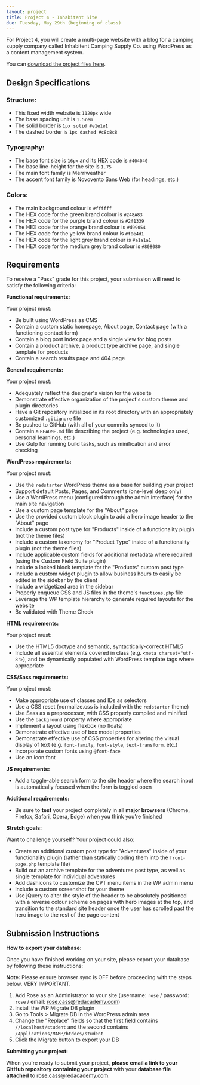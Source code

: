 ```yaml
---
layout: project
title: Project 4 - Inhabitent Site
due: Tuesday, May 29th (beginning of class)
---
```


For Project 4, you will create a multi-page website with a blog for a camping supply company called Inhabitent Camping Supply Co. using WordPress as a content management system.

You can [download the project files here](https://s3-us-west-2.amazonaws.com/red-wdp/project-files/project-04.zip).

## Design Specifications

### Structure:

* This fixed width website is `1120px` wide
* The base spacing unit is `1.5rem`
* The solid border is `1px solid #e1e1e1`
* The dashed border is `1px dashed #c8c8c8`

### Typography:

* The base font size is `16px` and its HEX code is `#404040`
* The base line-height for the site is `1.75`
* The main font family is Merriweather
* The accent font family is Novovento Sans Web (for headings, etc.)

### Colors:

* The main background colour is `#ffffff`
* The HEX code for the green brand colour is `#248A83`
* The HEX code for the purple brand colour is `#2f1339`
* The HEX code for the orange brand colour is `#d99054`
* The HEX code for the yellow brand colour is `#f0e4d1`
* The HEX code for the light grey brand colour is `#a1a1a1`
* The HEX code for the medium grey brand colour is `#808080`

## Requirements

To receive a "Pass" grade for this project, your submission will need to satisfy the following criteria:

**Functional requirements:**

Your project must:

* Be built using WordPress as CMS
* Contain a custom static homepage, About page, Contact page (with a functioning contact form)
* Contain a blog post index page and a single view for blog posts
* Contain a product archive, a product type archive page, and single template for products
* Contain a search results page and 404 page

**General requirements:**

Your project must:

* Adequately reflect the designer's vision for the website
* Demonstrate effective organization of the project's custom theme and plugin directories
* Have a Git repository initialized in its root directory with an appropriately customized `.gitignore` file
* Be pushed to GitHub (with all of your commits synced to it)
* Contain a `README.md` file describing the project (e.g. technologies used, personal learnings, etc.)
* Use Gulp for running build tasks, such as minification and error checking

**WordPress requirements:**

Your project must:

* Use the `redstarter` WordPress theme as a base for building your project
* Support default Posts, Pages, and Comments (one-level deep only)
* Use a WordPress menu (configured through the admin interface) for the main site navigation
* Use a custom page template for the "About" page
* Use the provided custom block plugin to add a hero image header to the "About" page
* Include a custom post type for "Products" inside of a functionality plugin (not the theme files)
* Include a custom taxonomy for "Product Type" inside of a functionality plugin (not the theme files)
* Include applicable custom fields for additional metadata where required (using the Custom Field Suite plugin)
* Include a locked block template for the "Products" custom post type
* Include a custom widget plugin to allow business hours to easily be edited in the sidebar by the client
* Include a widgetized area in the sidebar
* Properly enqueue CSS and JS files in the theme's `functions.php` file
* Leverage the WP template hierarchy to generate required layouts for the website
* Be validated with Theme Check

**HTML requirements:**

Your project must:

* Use the HTML5 doctype and semantic, syntactically-correct HTML5
* Include all essential elements covered in class (e.g. `<meta charset="utf-8">`), and be dynamically populated with WordPress template tags where appropriate

**CSS/Sass requirements:**

Your project must:

* Make appropriate use of classes and IDs as selectors
* Use a CSS reset (normalize.css is included with the `redstarter` theme)
* Use Sass as a preprocessor, with CSS properly compiled and minified
* Use the `background` property where appropriate
* Implement a layout using flexbox (no floats)
* Demonstrate effective use of box model properties
* Demonstrate effective use of CSS properties for altering the visual display of text (e.g. `font-family`, `font-style`, `text-transform`, etc.)
* Incorporate custom fonts using `@font-face`
* Use an icon font

**JS requirements:**

* Add a toggle-able search form to the site header where the search input is automatically focused when the form is toggled open

**Additional requirements:**

* Be sure to **test** your project completely in **all major browsers** (Chrome, Firefox, Safari, Opera, Edge) when you think you're finished

**Stretch goals:**

Want to challenge yourself? Your project could also:

* Create an additional custom post type for "Adventures" inside of your functionality plugin (rather than statically coding them into the `front-page.php` template file)
* Build out an archive template for the adventures post type, as well as single template for individual adventures
* Add dashicons to customize the CPT menu items in the WP admin menu
* Include a custom screenshot for your theme
* Use jQuery to alter the style of the header to be absolutely positioned with a reverse colour scheme on pages with hero images at the top, and transition to the standard site header once the user has scrolled past the hero image to the rest of the page content

## Submission Instructions

**How to export your database:**

Once you have finished working on your site, please export your database by following these instructions:

**Note:** Please ensure browser sync is OFF before proceeding with the steps below. VERY IMPORTANT.

1.  Add Rose as an Administrator to your site (username: `rose` / password: `rose` / email: rose.cass@redacademy.com)
2.  Install the WP Migrate DB plugin
3.  Go to Tools > Migrate DB in the WordPress admin area
4.  Change the "Replace" fields so that the first field contains `//localhost/student` and the second contains `/Applications/MAMP/htdocs/student`
5.  Click the Migrate button to export your DB

**Submitting your project:**

When you're ready to submit your project, **please email a link to your GitHub repository containing your project** with your **database file attached** to [rose.cass@redacademy.com](mailto:rose.cass@redacademy.com).
